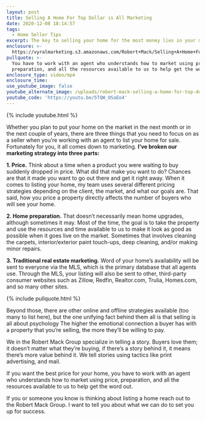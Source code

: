 ```yaml
---
layout: post
title: Selling A Home For Top Dollar is All Marketing
date: 2020-12-08 18:14:57
tags:
  - Home Seller Tips
excerpt: The key to selling your home for the most money lies in your marketing plan.
enclosure: >-
  https://vyralmarketing.s3.amazonaws.com/Robert+Mack/Selling+A+Home+For+Top+Dollar+is+All+Marketing.mp4
pullquote: >-
  You have to work with an agent who understands how to market using price,
  preparation, and all the resources available to us to help get the word out.
enclosure_type: video/mp4
enclosure_time:
use_youtube_image: false
youtube_alternate_image: /uploads/robert-mack-selling-a-home-for-top-dollar-is-all-marketing-yt.jpg
youtube_code: 'https://youtu.be/5TQW_OSaEo4'
---
```


{% include youtube.html %}

Whether you plan to put your home on the market in the next month or in the next couple of years, there are three things that you need to focus on as a seller when you’re working with an agent to list your home for sale. Fortunately for you, it all comes down to marketing. **I’ve broken our marketing strategy into three parts:**

**1\. Price.** Think about a time when a product you were waiting to buy suddenly dropped in price. What did that make you want to do? Chances are that it made you want to go out there and get it right away. When it comes to listing your home, my team uses several different pricing strategies depending on the client, the market, and what our goals are. That said, how you price a property directly affects the number of buyers who will see your home.

**2\. Home preparation.** That doesn’t necessarily mean home upgrades, although sometimes it may. Most of the time, the goal is to take the property and use the resources and time available to us to make it look as good as possible when it goes live on the market. Sometimes that involves cleaning the carpets, interior/exterior paint touch-ups, deep cleaning, and/or making minor repairs.

**3\. Traditional real estate marketing.** Word of your home’s availability will be sent to everyone via the MLS, which is the primary database that all agents use. Through the MLS, your listing will also be sent to other, third-party consumer websites such as Zillow, Redfin, Realtor.com, Trulia, Homes.com, and so many other sites.&nbsp;

{% include pullquote.html %}

Beyond those, there are other online and offline strategies available (too many to list here), but the one unifying fact behind them all is that selling is all about psychology The higher the emotional connection a buyer has with a property that you’re selling, the more they’ll be willing to pay.

We in the Robert Mack Group specialize in telling a story. Buyers love them; it doesn’t matter what they’re buying, if there’s a story behind it, it means there’s more value behind it. We tell stories using tactics like print advertising, and mail.

If you want the best price for your home, you have to work with an agent who understands how to market using price, preparation, and all the resources available to us to help get the word out.

If you or someone you know is thinking about listing a home reach out to the Robert Mack Group. I want to tell you about what we can do to set you up for success.
